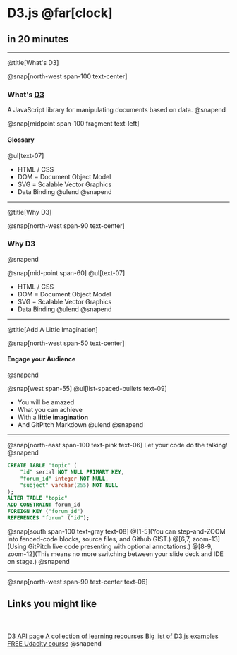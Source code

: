 <h1>D3.js @far[clock]</h1><h2>in 20 minutes</h2>

---
@title[What's D3]

@snap[north-west span-100 text-center]
### What's [D3](https://d3js.org/)

A JavaScript library for manipulating documents based on data.
@snapend

@snap[midpoint span-100 fragment text-left]
#### Glossary

@ul[text-07]
- HTML / CSS
- DOM = Document Object Model
- SVG = Scalable Vector Graphics
- Data Binding
@ulend
@snapend

---
@title[Why D3]

@snap[north-west span-90 text-center]
### Why D3
@snapend

@snap[mid-point span-60]
@ul[text-07]
- HTML / CSS
- DOM = Document Object Model
- SVG = Scalable Vector Graphics
- Data Binding
@ulend
@snapend

---
@title[Add A Little Imagination]

@snap[north-west span-50 text-center]
#### Engage your Audience
@snapend

@snap[west span-55]
@ul[list-spaced-bullets text-09]
- You will be amazed
- What you can achieve
- With a **little imagination**
- And GitPitch Markdown
@ulend
@snapend


---

@snap[north-east span-100 text-pink text-06]
Let your code do the talking!
@snapend

```sql zoom-18
CREATE TABLE "topic" (
    "id" serial NOT NULL PRIMARY KEY,
    "forum_id" integer NOT NULL,
    "subject" varchar(255) NOT NULL
);
ALTER TABLE "topic"
ADD CONSTRAINT forum_id
FOREIGN KEY ("forum_id")
REFERENCES "forum" ("id");
```

@snap[south span-100 text-gray text-08]
@[1-5](You can step-and-ZOOM into fenced-code blocks, source files, and Github GIST.)
@[6,7, zoom-13](Using GitPitch live code presenting with optional annotations.)
@[8-9, zoom-12](This means no more switching between your slide deck and IDE on stage.)
@snapend


---
@snap[north-west span-90 text-center text-06]
## Links you might like

<br /><br />
[D3 API page](https://github.com/d3/d3/blob/master/API.md)
[A collection of learning recourses](https://mode.com/blog/learn-d3)
[Big list of D3.js examples](https://christopheviau.com/d3list/)
[FREE Udacity course](https://www.udacity.com/course/data-visualization-and-d3js--ud507)
@snapend

